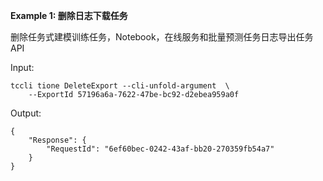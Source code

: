 **Example 1: 删除日志下载任务**

删除任务式建模训练任务，Notebook，在线服务和批量预测任务日志导出任务API

Input: 

```
tccli tione DeleteExport --cli-unfold-argument  \
    --ExportId 57196a6a-7622-47be-bc92-d2ebea959a0f
```

Output: 
```
{
    "Response": {
        "RequestId": "6ef60bec-0242-43af-bb20-270359fb54a7"
    }
}
```

